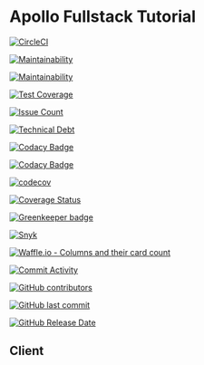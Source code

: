 # Apollo Fullstack Tutorial

[![CircleCI](https://circleci.com/gh/jsdevtools/apollo-client-jsdevtools.svg?style=svg)](https://circleci.com/gh/jsdevtools/apollo-client-jsdevtools)

[![Maintainability](https://api.codeclimate.com/v1/badges/f16251b5099f0bd501d7/maintainability)](https://codeclimate.com/github/jsdevtools/apollo-client-jsdevtools/maintainability)

[![Maintainability](https://img.shields.io/codeclimate/maintainability-percentage/jsdevtools/apollo-client-jsdevtools.svg)](https://api.codeclimate.com/v1/badges/f16251b5099f0bd501d7/maintainability)

[![Test Coverage](https://img.shields.io/codeclimate/coverage/jsdevtools/apollo-client-jsdevtools.svg)](https://codeclimate.com/github/jsdevtools/apollo-client-jsdevtools)

[![Issue Count](https://img.shields.io/codeclimate/issues/jsdevtools/apollo-client-jsdevtools.svg)](https://codeclimate.com/github/jsdevtools/apollo-client-jsdevtools/issues)

[![Technical Debt](https://img.shields.io/codeclimate/tech-debt/jsdevtools/apollo-client-jsdevtools.svg)](https://codeclimate.com/github/jsdevtools/apollo-client-jsdevtools)

[![Codacy Badge](https://api.codacy.com/project/badge/Grade/0bddbab0a7f34ab38b1db14f2f755602)](https://app.codacy.com/app/jsdevtools/apollo-client-jsdevtools?utm_source=github.com&utm_medium=referral&utm_content=jsdevtools/apollo-client-jsdevtools&utm_campaign=Badge_Grade_Settings)

[![Codacy Badge](https://api.codacy.com/project/badge/Coverage/4b093d5a383442ae9df6b154f8b2f3ab)](https://www.codacy.com/app/jsdevtools/apollo-client-jsdevtools?utm_source=github.com&utm_medium=referral&utm_content=jsdevtools/apollo-client-jsdevtools&utm_campaign=Badge_Coverage)

[![codecov](https://codecov.io/gh/jsdevtools/apollo-client-jsdevtools/branch/develop/graph/badge.svg)](https://codecov.io/gh/jsdevtools/apollo-client-jsdevtools)

[![Coverage Status](https://coveralls.io/repos/github/jsdevtools/apollo-client-jsdevtools/badge.svg)](https://coveralls.io/github/jsdevtools/apollo-client-jsdevtools)

[![Greenkeeper badge](https://badges.greenkeeper.io/jsdevtools/apollo-client-jsdevtools.svg)](https://greenkeeper.io/)

[![Snyk](https://img.shields.io/snyk/vulnerabilities/github/jsdevtools/apollo-client-jsdevtools.svg)](https://app.snyk.io/org/jsdevtools/)

[![Waffle.io - Columns and their card count](https://badge.waffle.io/jsdevtools/apollo-client-jsdevtools.svg?columns=all)](https://waffle.io/jsdevtools/apollo-client-jsdevtools)

[![Commit Activity](https://img.shields.io/github/commit-activity/4w/jsdevtools/apollo-client-jsdevtools.svg)](https://www.github.com/jsdevtools/apollo-client-jsdevtools)

[![GitHub contributors](https://img.shields.io/github/contributors/jsdevtools/apollo-client-jsdevtools.svg)](https://www.github.com/jsdevtools/apollo-client-jsdevtools)

[![GitHub last commit](https://img.shields.io/github/last-commit/jsdevtools/apollo-client-jsdevtools.svg)](https://www.github.com/jsdevtools/apollo-client-jsdevtools)

[![GitHub Release Date](https://img.shields.io/github/release-date/jsdevtools/apollo-client-jsdevtools.svg)](https://www.github.com/jsdevtools/apollo-client-jsdevtools)

## Client
